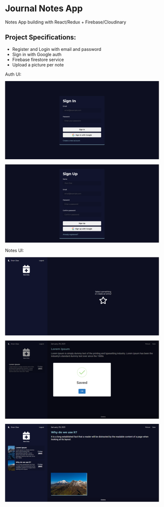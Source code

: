 # Journal Notes App

Notes App building with React/Redux + Firebase/Cloudinary

## Project Specifications:

- Register and Login with email and password
- Sign in with Google auth
- Firebase firestore service
- Upload a picture per note

Auth UI:

![](./docs/loginscreen.png)

![](./docs/registerscreen.png)

Notes UI:

![](./docs/notesscreen.png)

![](./docs/newnote.png)

![](./docs/noteswithimg.png)
